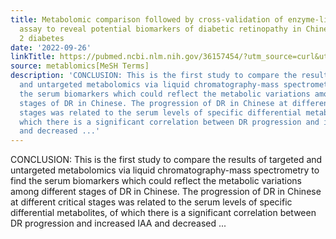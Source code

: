 ```yaml
---
title: Metabolomic comparison followed by cross-validation of enzyme-linked immunosorbent
  assay to reveal potential biomarkers of diabetic retinopathy in Chinese with type
  2 diabetes
date: '2022-09-26'
linkTitle: https://pubmed.ncbi.nlm.nih.gov/36157454/?utm_source=curl&utm_medium=rss&utm_campaign=pubmed-2&utm_content=1Zkrxt7ktlCbHBXEV3v65xxSnkSWNsJ1A6Fq3gBniKhGfIUslK&fc=20210907212339&ff=20220928215211&v=2.17.8
source: metablomics[MeSH Terms]
description: 'CONCLUSION: This is the first study to compare the results of targeted
  and untargeted metabolomics via liquid chromatography-mass spectrometry to find
  the serum biomarkers which could reflect the metabolic variations among different
  stages of DR in Chinese. The progression of DR in Chinese at different critical
  stages was related to the serum levels of specific differential metabolites, of
  which there is a significant correlation between DR progression and increased IAA
  and decreased ...'
---
```

CONCLUSION: This is the first study to compare the results of targeted and untargeted metabolomics via liquid chromatography-mass spectrometry to find the serum biomarkers which could reflect the metabolic variations among different stages of DR in Chinese. The progression of DR in Chinese at different critical stages was related to the serum levels of specific differential metabolites, of which there is a significant correlation between DR progression and increased IAA and decreased ...